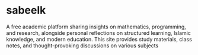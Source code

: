 # sabeelk
A free academic platform sharing insights on mathematics, programming, and research, alongside personal reflections on structured learning, Islamic knowledge, and modern education. This site provides study materials, class notes, and thought-provoking discussions on various subjects

